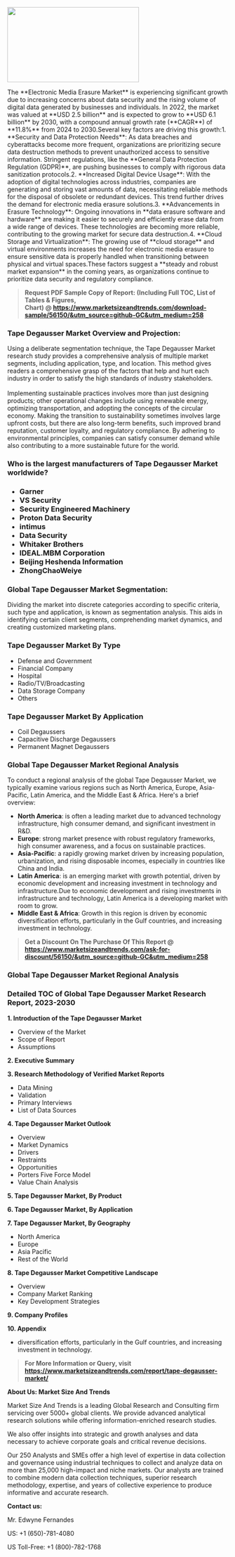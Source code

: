 <p><img class="alignnone size-medium wp-image-20088" src="https://ffe5etoiles.com/wp-content/uploads/2024/12/MST1-300x171.png" alt="" width="300" height="171" /></p>The **Electronic Media Erasure Market** is experiencing significant growth due to increasing concerns about data security and the rising volume of digital data generated by businesses and individuals. In 2022, the market was valued at **USD 2.5 billion** and is expected to grow to **USD 6.1 billion** by 2030, with a compound annual growth rate (**CAGR**) of **11.8%** from 2024 to 2030.Several key factors are driving this growth:1. **Security and Data Protection Needs**: As data breaches and cyberattacks become more frequent, organizations are prioritizing secure data destruction methods to prevent unauthorized access to sensitive information. Stringent regulations, like the **General Data Protection Regulation (GDPR)**, are pushing businesses to comply with rigorous data sanitization protocols.2. **Increased Digital Device Usage**: With the adoption of digital technologies across industries, companies are generating and storing vast amounts of data, necessitating reliable methods for the disposal of obsolete or redundant devices. This trend further drives the demand for electronic media erasure solutions.3. **Advancements in Erasure Technology**: Ongoing innovations in **data erasure software and hardware** are making it easier to securely and efficiently erase data from a wide range of devices. These technologies are becoming more reliable, contributing to the growing market for secure data destruction.4. **Cloud Storage and Virtualization**: The growing use of **cloud storage** and virtual environments increases the need for electronic media erasure to ensure sensitive data is properly handled when transitioning between physical and virtual spaces.These factors suggest a **steady and robust market expansion** in the coming years, as organizations continue to prioritize data security and regulatory compliance.</p><blockquote id="" class=""><strong>Request PDF Sample Copy of Report: (Including Full TOC, List of Tables &amp; Figures, Chart)&nbsp;@&nbsp;<strong><a href="https://www.marketsizeandtrends.com/download-sample/56150/&utm_source=github-GC&utm_medium=258" target="_blank">https://www.marketsizeandtrends.com/download-sample/56150/&utm_source=github-GC&utm_medium=258</a></strong></strong></blockquote><h3 id="" class="">Tape Degausser Market&nbsp;Overview and Projection:</h3><p id="" class="">Using a deliberate segmentation technique, the Tape Degausser Market research study provides a comprehensive analysis of multiple market segments, including application, type, and location. This method gives readers a comprehensive grasp of the factors that help and hurt each industry in order to satisfy the high standards of industry stakeholders. <br /> <br />Implementing sustainable practices involves more than just designing products; other operational changes include using renewable energy, optimizing transportation, and adopting the concepts of the circular economy. Making the transition to sustainability sometimes involves large upfront costs, but there are also long-term benefits, such improved brand reputation, customer loyalty, and regulatory compliance. By adhering to environmental principles, companies can satisfy consumer demand while also contributing to a more sustainable future for the world.</p><h3 id="" class="">Who is the largest manufacturers of&nbsp;Tape Degausser Market worldwide?</h3><h3 class=""><p><ul><li>Garner </li><li> VS Security </li><li> Security Engineered Machinery </li><li> Proton Data Security </li><li> intimus </li><li> Data Security </li><li> Whitaker Brothers </li><li> IDEAL.MBM Corporation </li><li> Beijing Heshenda Information </li><li> ZhongChaoWeiye</li></ul></p></h3><h3 id="" class="">Global&nbsp;Tape Degausser Market Segmentation:</h3><p id="" class="">Dividing the market into discrete categories according to specific criteria, such type and application, is known as segmentation analysis. This aids in identifying certain client segments, comprehending market dynamics, and creating customized marketing plans.</p><h3 id="" class="">Tape Degausser Market&nbsp;By Type</h3><p><p><ul><li>Defense and Government </li><li> Financial Company </li><li> Hospital </li><li> Radio/TV/Broadcasting </li><li> Data Storage Company </li><li> Others</p></li></ul></p></p><h3 id="" class="">Tape Degausser Market&nbsp;By Application</h3><p class=""><p><ul><li>Coil Degaussers </li><li> Capacitive Discharge Degaussers </li><li> Permanent Magnet Degaussers</li></ul></p></p><h3 id="" class="">Global Tape Degausser Market Regional Analysis</h3><p id="" class="">To conduct a regional analysis of the global Tape Degausser Market, we typically examine various regions such as North America, Europe, Asia-Pacific, Latin America, and the Middle East &amp; Africa. Here's a brief overview:</p><ul><li><strong>North America</strong>: is often a leading market due to advanced technology infrastructure, high consumer demand, and significant investment in R&amp;D.</li><li><strong>Europe</strong>: strong market presence with robust regulatory frameworks, high consumer awareness, and a focus on sustainable practices.</li><li><strong>Asia-Pacific</strong>: a rapidly growing market driven by increasing population, urbanization, and rising disposable incomes, especially in countries like China and India.</li><li><strong>Latin America</strong>: is an emerging market with growth potential, driven by economic development and increasing investment in technology and infrastructure.Due to economic development and rising investments in infrastructure and technology, Latin America is a developing market with room to grow.</li><li><strong>Middle East &amp; Africa</strong>: Growth in this region is driven by economic diversification efforts, particularly in the Gulf countries, and increasing investment in technology.</li></ul><blockquote id="" class=""><strong>Get a Discount On The Purchase Of This Report @ <strong><a href="https://www.marketsizeandtrends.com/ask-for-discount/56150/&utm_source=github-GC&utm_medium=258" target="_blank">https://www.marketsizeandtrends.com/ask-for-discount/56150/&utm_source=github-GC&utm_medium=258</a></strong></strong></blockquote><h3 id="" class="">Global Tape Degausser Market Regional Analysis</h3><h3 id="" class="">Detailed TOC of Global Tape Degausser Market Research Report, 2023-2030</h3><p id="" class=""><strong>1. Introduction of the Tape Degausser Market</strong></p><ul><li>Overview of the Market</li><li>Scope of Report</li><li>Assumptions</li></ul><p id="" class=""><strong>2. Executive Summary</strong></p><p id="" class=""><strong>3. Research Methodology of Verified Market Reports</strong></p><ul><li>Data Mining</li><li>Validation</li><li>Primary Interviews</li><li>List of Data Sources</li></ul><p id="" class=""><strong>4. Tape Degausser Market Outlook</strong></p><ul><li>Overview</li><li>Market Dynamics</li><li>Drivers</li><li>Restraints</li><li>Opportunities</li><li>Porters Five Force Model</li><li>Value Chain Analysis</li></ul><p id="" class=""><strong>5. Tape Degausser Market, By Product</strong></p><p id="" class=""><strong>6. Tape Degausser Market, By Application</strong></p><p id="" class=""><strong>7. Tape Degausser Market, By Geography</strong></p><ul><li>North America</li><li>Europe</li><li>Asia Pacific</li><li>Rest of the World</li></ul><p id="" class=""><strong>8. Tape Degausser Market Competitive Landscape</strong></p><ul><li>Overview</li><li>Company Market Ranking</li><li>Key Development Strategies</li></ul><p id="" class=""><strong>9. Company Profiles</strong></p><p id="" class=""><strong>10. Appendix</strong></p><ul><li>diversification efforts, particularly in the Gulf countries, and increasing investment in technology.</li></ul><blockquote id="" class=""><strong>For More Information or Query, visit <strong><strong><a href="https://www.marketsizeandtrends.com/report/tape-degausser-market/" target="_blank">https://www.marketsizeandtrends.com/report/tape-degausser-market/</a></strong></strong></strong></blockquote><p id="" class=""><strong>About Us: Market Size And Trends</strong></p><p id="" class="">Market Size And Trends is a leading Global Research and Consulting firm servicing over 5000+ global clients. We provide advanced analytical research solutions while offering information-enriched research studies.</p><p id="" class="">We also offer insights into strategic and growth analyses and data necessary to achieve corporate goals and critical revenue decisions.</p><p id="" class="">Our 250 Analysts and SMEs offer a high level of expertise in data collection and governance using industrial techniques to collect and analyze data on more than 25,000 high-impact and niche markets. Our analysts are trained to combine modern data collection techniques, superior research methodology, expertise, and years of collective experience to produce informative and accurate research.</p><p id="" class=""><strong>Contact us:</strong></p><p id="" class="">Mr. Edwyne Fernandes</p><p id="" class="">US: +1 (650)-781-4080</p><p id="" class="">US Toll-Free: +1 (800)-782-1768</p>
